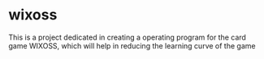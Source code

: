 # wixoss
This is a project dedicated in creating a operating program for the card game WIXOSS, which will help in reducing the learning curve of the game
